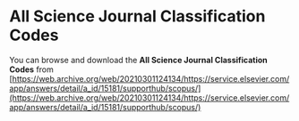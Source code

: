 # All Science Journal Classification Codes


You can browse and download the **All Science Journal Classification Codes** from [https://web.archive.org/web/20210301124134/https://service.elsevier.com/app/answers/detail/a_id/15181/supporthub/scopus/](https://web.archive.org/web/20210301124134/https://service.elsevier.com/app/answers/detail/a_id/15181/supporthub/scopus/)